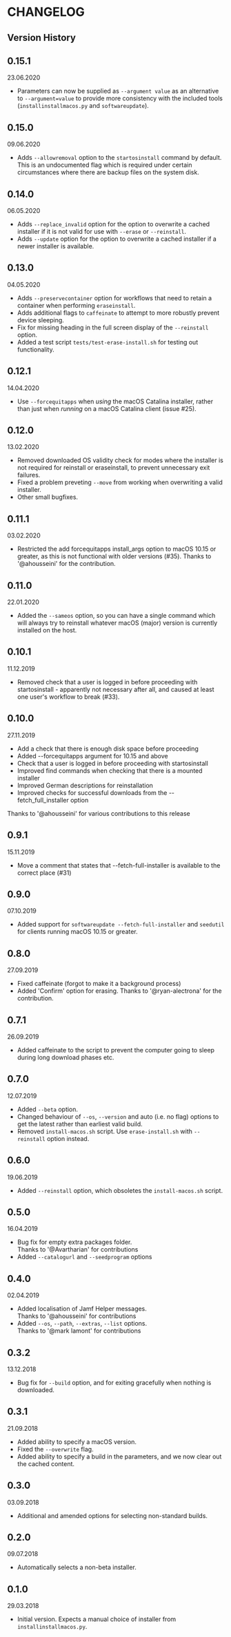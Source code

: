 # CHANGELOG

## Version History

## 0.15.1

23.06.2020

- Parameters can now be supplied as `--argument value` as an alternative to `--argument=value` to provide more consistency with the included tools (`installinstallmacos.py` and `softwareupdate`).

## 0.15.0

09.06.2020

- Adds `--allowremoval` option to the `startosinstall` command by default. This is an undocumented flag which is required under certain circumstances where there are backup files on the system disk.

## 0.14.0

06.05.2020

- Adds `--replace_invalid` option for the option to overwrite a cached installer if it is not valid for use with `--erase` or `--reinstall`.
- Adds `--update` option for the option to overwrite a cached installer if a newer installer is available.

## 0.13.0

04.05.2020

- Adds `--preservecontainer` option for workflows that need to retain a container when performing `eraseinstall`.
- Adds additional flags to `caffeinate` to attempt to more robustly prevent device sleeping.
- Fix for missing heading in the full screen display of the `--reinstall` option.
- Added a test script `tests/test-erase-install.sh` for testing out functionality.

## 0.12.1

14.04.2020

- Use `--forcequitapps` when _using_ the macOS Catalina installer, rather than just when _running_ on a macOS Catalina client (issue #25).

## 0.12.0

13.02.2020

- Removed downloaded OS validity check for modes where the installer is not required for reinstall or eraseinstall, to prevent unnecessary exit failures.
- Fixed a problem preveting `--move` from working when overwriting a valid installer.
- Other small bugfixes.

## 0.11.1

03.02.2020

- Restricted the add forcequitapps install_args option to macOS 10.15 or greater, as this is not functional with older versions (#35). Thanks to '@ahousseini' for the contribution.

## 0.11.0

22.01.2020

- Added the `--sameos` option, so you can have a single command which will always try to reinstall whatever macOS (major) version is currently installed on the host.

## 0.10.1

11.12.2019

- Removed check that a user is logged in before proceeding with startosinstall - apparently not necessary after all, and caused at least one user's workflow to break (#33).

## 0.10.0

27.11.2019

- Add a check that there is enough disk space before proceeding
- Added --forcequitapps argument for 10.15 and above
- Check that a user is logged in before proceeding with startosinstall
- Improved find commands when checking that there is a mounted installer
- Improved German descriptions for reinstallation
- Improved checks for successful downloads from the --fetch_full_installer option

Thanks to '@ahousseini' for various contributions to this release

## 0.9.1

15.11.2019

- Move a comment that states that --fetch-full-installer is available to the correct place (#31)

## 0.9.0

07.10.2019

- Added support for `softwareupdate --fetch-full-installer` and `seedutil` for clients running macOS 10.15 or greater.

## 0.8.0

27.09.2019

- Fixed caffeinate (forgot to make it a background process)
- Added 'Confirm' option for erasing. Thanks to '@ryan-alectrona' for the contribution.

## 0.7.1

26.09.2019

- Added caffeinate to the script to prevent the computer going to sleep during long download phases etc.

## 0.7.0

12.07.2019

- Added `--beta` option.
- Changed behaviour of `--os`, `--version` and auto (i.e. no flag) options to get the latest rather than earliest valid build.
- Removed `install-macos.sh` script. Use `erase-install.sh` with `--reinstall` option instead.

## 0.6.0

19.06.2019

- Added `--reinstall` option, which obsoletes the `install-macos.sh` script.

## 0.5.0

16.04.2019

- Bug fix for empty extra packages folder.  
  Thanks to '@Avartharian' for contributions
- Added `--catalogurl` and `--seedprogram` options

## 0.4.0

02.04.2019

- Added localisation of Jamf Helper messages.  
  Thanks to '@ahousseini' for contributions
- Added `--os`, `--path`, `--extras`, `--list` options.  
  Thanks to '@mark lamont' for contributions

## 0.3.2

13.12.2018

- Bug fix for `--build` option, and for exiting gracefully when nothing is downloaded.

## 0.3.1

21.09.2018

- Added ability to specify a macOS version.
- Fixed the `--overwrite` flag.
- Added ability to specify a build in the parameters, and we now clear out the cached content.

## 0.3.0

03.09.2018

- Additional and amended options for selecting non-standard builds.

## 0.2.0

09.07.2018

- Automatically selects a non-beta installer.

## 0.1.0

29.03.2018

- Initial version. Expects a manual choice of installer from `installinstallmacos.py`.
